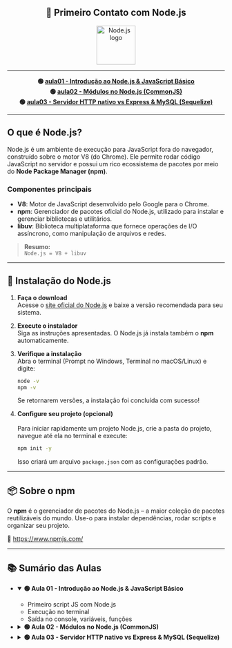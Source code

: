 <h2 align="center">🚀 Primeiro Contato com Node.js</h2>

<p align="center">
  <img src="https://nodejs.org/static/images/logo.svg" alt="Node.js logo" width="90"/>
</p>

---

<p align="center">
  <b>🟢 <a href="#aula01-introducao-ao-nodejs--javascript-basico">aula01 - Introdução ao Node.js & JavaScript Básico</a></b><br>
  <b>🟢 <a href="#aula02-modulos-no-nodejs-commonjs">aula02 - Módulos no Node.js (CommonJS)</a></b><br>
  <b>🟢 <a href="#aula03-servidor-http-nativo-vs-express-e-conexao-com-mysql-sequelize">aula03 - Servidor HTTP nativo vs Express & MySQL (Sequelize)</a></b>
</p>

---

## O que é Node.js?

Node.js é um ambiente de execução para JavaScript fora do navegador, construído sobre o motor V8 (do Chrome). Ele permite rodar código JavaScript no servidor e possui um rico ecossistema de pacotes por meio do **Node Package Manager (npm)**.

### Componentes principais

- <b>V8</b>: Motor de JavaScript desenvolvido pelo Google para o Chrome.
- <b>npm</b>: Gerenciador de pacotes oficial do Node.js, utilizado para instalar e gerenciar bibliotecas e utilitários.
- <b>libuv</b>: Biblioteca multiplataforma que fornece operações de I/O assíncrono, como manipulação de arquivos e redes.

> <b>Resumo:</b>  
> <code>Node.js = V8 + libuv</code>

---

## 🧭 Instalação do Node.js

1. **Faça o download**
   <br/>
   Acesse o <a href="https://nodejs.org/en/download" target="_blank">site oficial do Node.js</a> e baixe a versão recomendada para seu sistema.

2. **Execute o instalador**
   <br/>
   Siga as instruções apresentadas. O Node.js já instala também o <b>npm</b> automaticamente.

3. **Verifique a instalação**  
   Abra o terminal (Prompt no Windows, Terminal no macOS/Linux) e digite:
   ```bash
   node -v
   npm -v
   ```
   Se retornarem versões, a instalação foi concluída com sucesso!

4. **Configure seu projeto (opcional)**  
   <br/>
   Para iniciar rapidamente um projeto Node.js, crie a pasta do projeto, navegue até ela no terminal e execute:
   ```bash
   npm init -y
   ```
   Isso criará um arquivo <code>package.json</code> com as configurações padrão.

---

## 📦 Sobre o npm

O <b>npm</b> é o gerenciador de pacotes do Node.js – a maior coleção de pacotes reutilizáveis do mundo. Use-o para instalar dependências, rodar scripts e organizar seu projeto.

🔗 <a href="https://www.npmjs.com/" target="_blank">https://www.npmjs.com/</a>

---

## 📚 Sumário das Aulas

- <details id="aula01-introducao-ao-nodejs--javascript-basico" open>
    <summary><b>🟢 Aula 01 - Introdução ao Node.js & JavaScript Básico</b></summary>
    <ul>
      <li>Primeiro script JS com Node.js</li>
      <li>Execução no terminal</li>
      <li>Saída no console, variáveis, funções</li>
    </ul>
  </details>

- <details id="aula02-modulos-no-nodejs-commonjs">
    <summary><b>🟢 Aula 02 - Módulos no Node.js (CommonJS)</b></summary>
    <ul>
      <li>Como importar/exportar módulos com <code>require</code> e <code>module.exports</code></li>
      <li>Organização do código em arquivos separados</li>
    </ul>
  </details>

- <details id="aula03-servidor-http-nativo-vs-express-e-conexao-com-mysql-sequelize">
    <summary><b>🟢 Aula 03 - Servidor HTTP nativo vs Express & MySQL (Sequelize)</b></summary>
    <ul>
      <li>Criação de servidor HTTP com Node.js puro</li>
      <li>Usando Express para rotas e páginas</li>
      <li>Testando conexão MySQL via Sequelize</li>
    </ul>
  </details>


